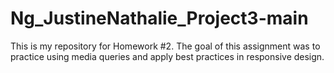 # Ng_JustineNathalie_Project3-main
This is my repository for Homework #2. The goal of this assignment was to practice using media queries and apply best practices in responsive design.

